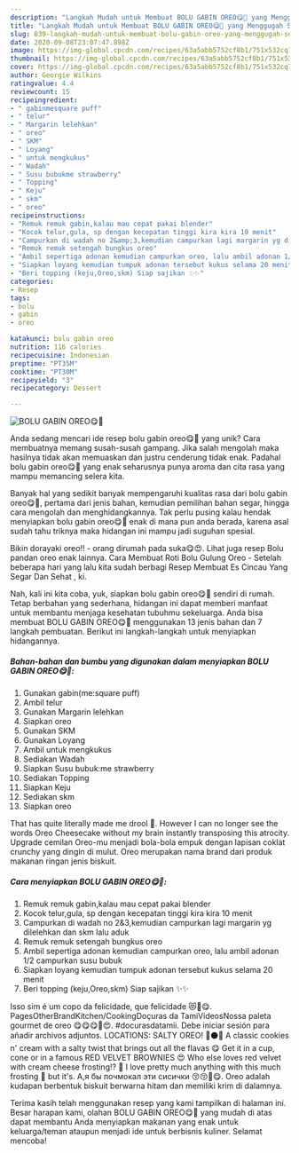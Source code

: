 ```yaml
---
description: "Langkah Mudah untuk Membuat BOLU GABIN OREO😋🤤 yang Menggugah Selera"
title: "Langkah Mudah untuk Membuat BOLU GABIN OREO😋🤤 yang Menggugah Selera"
slug: 839-langkah-mudah-untuk-membuat-bolu-gabin-oreo-yang-menggugah-selera
date: 2020-09-08T23:07:47.898Z
image: https://img-global.cpcdn.com/recipes/63a5abb5752cf8b1/751x532cq70/bolu-gabin-oreo😋🤤-foto-resep-utama.jpg
thumbnail: https://img-global.cpcdn.com/recipes/63a5abb5752cf8b1/751x532cq70/bolu-gabin-oreo😋🤤-foto-resep-utama.jpg
cover: https://img-global.cpcdn.com/recipes/63a5abb5752cf8b1/751x532cq70/bolu-gabin-oreo😋🤤-foto-resep-utama.jpg
author: Georgie Wilkins
ratingvalue: 4.4
reviewcount: 15
recipeingredient:
- " gabinmesquare puff"
- " telur"
- " Margarin lelehkan"
- " oreo"
- " SKM"
- " Loyang"
- " untuk mengkukus"
- " Wadah"
- " Susu bubukme strawberry"
- " Topping"
- " Keju"
- " skm"
- " oreo"
recipeinstructions:
- "Remuk remuk gabin,kalau mau cepat pakai blender"
- "Kocok telur,gula, sp dengan kecepatan tinggi kira kira 10 menit"
- "Campurkan di wadah no 2&amp;3,kemudian campurkan lagi margarin yg dilelehkan dan skm lalu aduk"
- "Remuk remuk setengah bungkus oreo"
- "Ambil sepertiga adonan kemudian campurkan oreo, lalu ambil adonan 1/2 campurkan susu bubuk"
- "Siapkan loyang kemudian tumpuk adonan tersebut kukus selama 20 menit"
- "Beri topping (keju,Oreo,skm) Siap sajikan ✨✨"
categories:
- Resep
tags:
- bolu
- gabin
- oreo

katakunci: bolu gabin oreo 
nutrition: 116 calories
recipecuisine: Indonesian
preptime: "PT35M"
cooktime: "PT30M"
recipeyield: "3"
recipecategory: Dessert

---
```



![BOLU GABIN OREO😋🤤](https://img-global.cpcdn.com/recipes/63a5abb5752cf8b1/751x532cq70/bolu-gabin-oreo😋🤤-foto-resep-utama.jpg)

Anda sedang mencari ide resep bolu gabin oreo😋🤤 yang unik? Cara membuatnya memang susah-susah gampang. Jika salah mengolah maka hasilnya tidak akan memuaskan dan justru cenderung tidak enak. Padahal bolu gabin oreo😋🤤 yang enak seharusnya punya aroma dan cita rasa yang mampu memancing selera kita.

Banyak hal yang sedikit banyak mempengaruhi kualitas rasa dari bolu gabin oreo😋🤤, pertama dari jenis bahan, kemudian pemilihan bahan segar, hingga cara mengolah dan menghidangkannya. Tak perlu pusing kalau hendak menyiapkan bolu gabin oreo😋🤤 enak di mana pun anda berada, karena asal sudah tahu triknya maka hidangan ini mampu jadi suguhan spesial.

Bikin dorayaki oreo!! - orang dirumah pada suka😋😍. Lihat juga resep Bolu pandan oreo enak lainnya. Cara Membuat Roti Bolu Gulung Oreo - Setelah beberapa hari yang lalu kita sudah berbagi Resep Membuat Es Cincau Yang Segar Dan Sehat , ki.


Nah, kali ini kita coba, yuk, siapkan bolu gabin oreo😋🤤 sendiri di rumah. Tetap berbahan yang sederhana, hidangan ini dapat memberi manfaat untuk membantu menjaga kesehatan tubuhmu sekeluarga. Anda bisa membuat BOLU GABIN OREO😋🤤 menggunakan 13 jenis bahan dan 7 langkah pembuatan. Berikut ini langkah-langkah untuk menyiapkan hidangannya.

<!--inarticleads1-->

##### Bahan-bahan dan bumbu yang digunakan dalam menyiapkan BOLU GABIN OREO😋🤤:

1. Gunakan  gabin(me:square puff)
1. Ambil  telur
1. Gunakan  Margarin lelehkan
1. Siapkan  oreo
1. Gunakan  SKM
1. Gunakan  Loyang
1. Ambil  untuk mengkukus
1. Sediakan  Wadah
1. Siapkan  Susu bubuk:me strawberry
1. Sediakan  Topping
1. Siapkan  Keju
1. Sediakan  skm
1. Siapkan  oreo


That has quite literally made me drool 🤤. However I can no longer see the words Oreo Cheesecake without my brain instantly transposing this atrocity. Upgrade cemilan Oreo-mu menjadi bola-bola empuk dengan lapisan coklat crunchy yang dingin di mulut. Oreo merupakan nama brand dari produk makanan ringan jenis biskuit. 

<!--inarticleads2-->

##### Cara menyiapkan BOLU GABIN OREO😋🤤:

1. Remuk remuk gabin,kalau mau cepat pakai blender
1. Kocok telur,gula, sp dengan kecepatan tinggi kira kira 10 menit
1. Campurkan di wadah no 2&amp;3,kemudian campurkan lagi margarin yg dilelehkan dan skm lalu aduk
1. Remuk remuk setengah bungkus oreo
1. Ambil sepertiga adonan kemudian campurkan oreo, lalu ambil adonan 1/2 campurkan susu bubuk
1. Siapkan loyang kemudian tumpuk adonan tersebut kukus selama 20 menit
1. Beri topping (keju,Oreo,skm) Siap sajikan ✨✨


Isso sim é um copo da felicidade, que felicidade 😻🤤😋. PagesOtherBrandKitchen/CookingDoçuras da TamiVideosNossa paleta gourmet de oreo 😋😋😋🍫😍. #docurasdatamii. Debe iniciar sesión para añadir archivos adjuntos. LOCATIONS: SALTY OREO! 🧂⚫️🔘 A classic cookies n&#39; cream with a salty twist that brings out all the flavas 😋 Get it in a cup, cone or in a famous RED VELVET BROWNIES 😍 Who else loves red velvet with cream cheese frosting!? 🤤 I love pretty much anything with this much frosting 🤪 but it&#39;s. А,я бы почмокал эти сисички 😚😚🤤😋. Oreo adalah kudapan berbentuk biskuit berwarna hitam dan memiliki krim di dalamnya. 

Terima kasih telah menggunakan resep yang kami tampilkan di halaman ini. Besar harapan kami, olahan BOLU GABIN OREO😋🤤 yang mudah di atas dapat membantu Anda menyiapkan makanan yang enak untuk keluarga/teman ataupun menjadi ide untuk berbisnis kuliner. Selamat mencoba!
